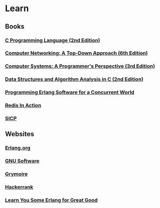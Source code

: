 # Learn
## Books
### [C Programming Language (2nd Edition)](https://www.amazon.com/Programming-Language-2nd-Brian-Kernighan/dp/0131103628)
### [Computer Networking: A Top-Down Approach (6th Edition)](https://www.amazon.com/Computer-Networking-Top-Down-Approach-6th/dp/0132856204)
### [Computer Systems: A Programmer's Perspective (3rd Edition)](http://csapp.cs.cmu.edu/3e/about.html)
### [Data Structures and Algorithm Analysis in C (2nd Edition)](https://www.amazon.com/Data-Structures-Algorithm-Analysis-2nd/dp/0201498405)
### [Programming Erlang Software for a Concurrent World](https://pragprog.com/book/jaerlang2/programming-erlang)
### [Redis In Action](https://redislabs.com/community/ebook/)
### [SICP](https://mitpress.mit.edu/sicp/)
## Websites 
### [Erlang.org](http://erlang.org)
### [GNU Software](https://www.gnu.org/software/)
### [Grymoire](http://www.grymoire.com)
### [Hackerrank](https://www.hackerrank.com)
### [Learn You Some Erlang for Great Good](http://learnyousomeerlang.com/content)
